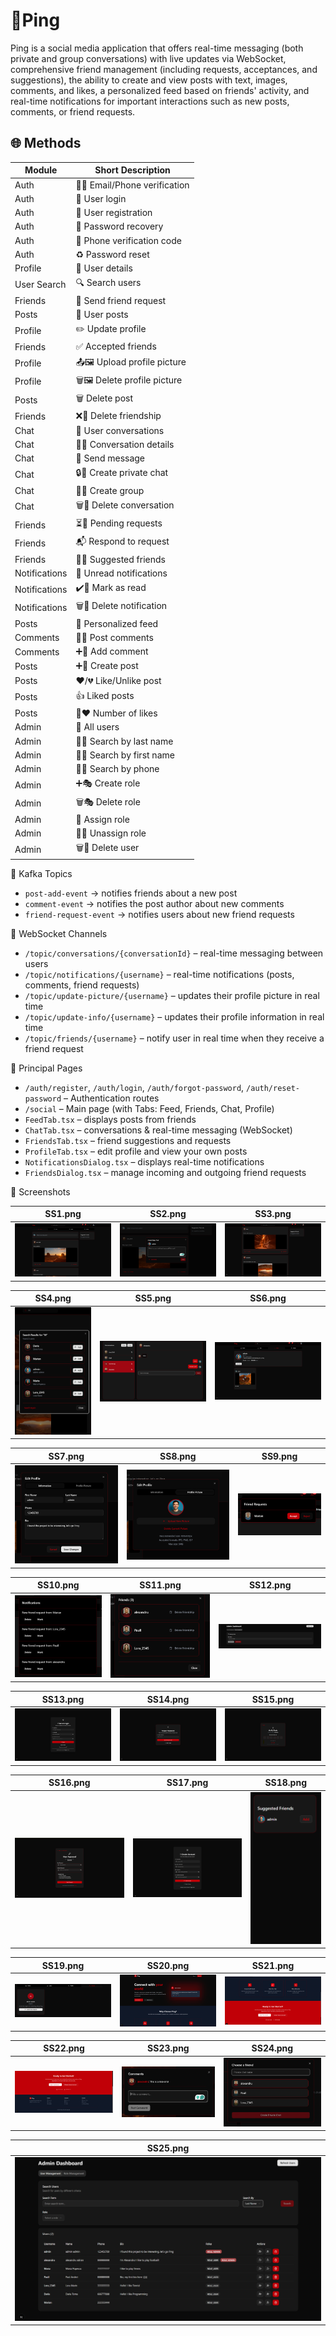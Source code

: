 # 📱Ping
Ping is a social media application that offers real-time messaging (both private and group conversations) with live updates via WebSocket, comprehensive friend management (including requests, acceptances, and suggestions), the ability to create and view posts with text, images, comments, and likes, a personalized feed based on friends' activity, and real-time notifications for important interactions such as new posts, comments, or friend requests.


## 🌐 Methods
| Module        | Short Description             |
|---------------|-------------------------------|
| Auth          | 📧📱 Email/Phone verification  |
| Auth          | 🔐 User login                 |
| Auth          | 📝 User registration          |
| Auth          | 🔑 Password recovery          |
| Auth          | 📲 Phone verification code    |
| Auth          | ♻️ Password reset             |
| Profile       | 👤 User details               |
| User Search   | 🔍 Search users               |
| Friends       | 🤝 Send friend request        |
| Posts         | 📝 User posts                 |
| Profile       | ✏️ Update profile             |
| Friends       | ✅ Accepted friends           |
| Profile       | 📤🖼️ Upload profile picture   |
| Profile       | 🗑️🖼️ Delete profile picture  |
| Posts         | 🗑️ Delete post                |
| Friends       | ❌🤝 Delete friendship         |
| Chat          | 💬 User conversations         |
| Chat          | 📄💬 Conversation details     |
| Chat          | 📩 Send message               |
| Chat          | 🔒💬 Create private chat      |
| Chat          | 👥💬 Create group             |
| Chat          | 🗑️💬 Delete conversation     |
| Friends       | ⏳🤝 Pending requests          |
| Friends       | 📬 Respond to request         |
| Friends       | 🧠🤝 Suggested friends         |
| Notifications | 🔔 Unread notifications       |
| Notifications | ✔️🔔 Mark as read             |
| Notifications | 🗑️🔔 Delete notification      |
| Posts         | 📰 Personalized feed          |
| Comments      | 💬📝 Post comments            |
| Comments      | ➕💬 Add comment              |
| Posts         | ➕📝 Create post              |
| Posts         | ❤️/💔 Like/Unlike post        |
| Posts         | 👍 Liked posts                |
| Posts         | 🔢❤️ Number of likes         |
| Admin         | 👥 All users                  |
| Admin         | 🔎👤 Search by last name      |
| Admin         | 🔎🧑 Search by first name     |
| Admin         | 🔎📱 Search by phone          |
| Admin         | ➕🎭 Create role              |
| Admin         | 🗑️🎭 Delete role             |
| Admin         | 🎯 Assign role                |
| Admin         | 🚫🎯 Unassign role            |
| Admin         | 🗑️👤 Delete user             |

📡 Kafka Topics

- `post-add-event` → notifies friends about a new post  
- `comment-event` → notifies the post author about new comments  
- `friend-request-event` → notifies users about new friend requests  

🔔 WebSocket Channels

- `/topic/conversations/{conversationId}` – real-time messaging between users  
- `/topic/notifications/{username}` – real-time notifications (posts, comments, friend requests)  
- `/topic/update-picture/{username}` – updates their profile picture in real time 
- `/topic/update-info/{username}` – updates their profile information in real time 
- `/topic/friends/{username}` – notify user in real time when they receive a friend request  


🎨 Principal Pages

- `/auth/register`, `/auth/login`, `/auth/forgot-password`, `/auth/reset-password` – Authentication routes  
- `/social` – Main page (with Tabs: Feed, Friends, Chat, Profile)  
- `FeedTab.tsx` – displays posts from friends  
- `ChatTab.tsx` – conversations & real-time messaging (WebSocket)  
- `FriendsTab.tsx` – friend suggestions and requests  
- `ProfileTab.tsx` – edit profile and view your own posts  
- `NotificationsDialog.tsx` – displays real-time notifications  
- `FriendsDialog.tsx` – manage incoming and outgoing friend requests

📸 Screenshots

| SS1.png | SS2.png | SS3.png |
|--------|---------|---------|
| ![](Images/SS/SS1.png) | ![](Images/SS/SS2.png) | ![](Images/SS/SS3.png) |

| SS4.png | SS5.png | SS6.png |
|--------|---------|---------|
| ![](Images/SS/SS4.png) | ![](Images/SS/SS5.png) | ![](Images/SS/SS6.png) |

| SS7.png | SS8.png | SS9.png |
|--------|---------|---------|
| ![](Images/SS/SS7.png) | ![](Images/SS/SS8.png) | ![](Images/SS/SS9.png) |

| SS10.png | SS11.png | SS12.png |
|----------|----------|-----------|
| ![](Images/SS/SS10.png) | ![](Images/SS/SS25.png) | ![](Images/SS/SS12.png) |

| SS13.png | SS14.png | SS15.png |
|----------|----------|-----------|
| ![](Images/SS/SS13.png) | ![](Images/SS/SS14.png) | ![](Images/SS/SS15.png) |

| SS16.png | SS17.png | SS18.png |
|----------|----------|-----------|
| ![](Images/SS/SS16.png) | ![](Images/SS/SS17.png) | ![](Images/SS/SS18.png) |

| SS19.png | SS20.png | SS21.png |
|----------|----------|-----------|
| ![](Images/SS/SS19.png) | ![](Images/SS/SS20.png) | ![](Images/SS/SS21.png) |

| SS22.png | SS23.png | SS24.png |
|----------|----------|-----------|
| ![](Images/SS/SS22.png) | ![](Images/SS/SS23.png) | ![](Images/SS/SS24.png) |

| SS25.png |
|----------|
| ![](Images/SS/SS11.png)|


